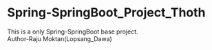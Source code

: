 # Spring-SpringBoot_Project_Thoth
This is a only Spring-SpringBoot base project.
<br>
Author-Raju Moktan(Lopsang_Dawa)
